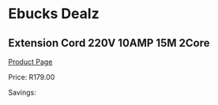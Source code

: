 
# Ebucks Dealz
## Extension Cord 220V 10AMP 15M 2Core
[Product Page](https://www.ebucks.com/web/shop/productSelected.do?prodId=1200601822&catId=363410833)

Price: R179.00

Savings: 


	